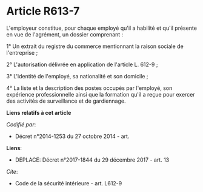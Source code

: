 # Article R613-7

L'employeur constitue, pour chaque employé qu'il a habilité et qu'il présente en vue de l'agrément, un dossier comprenant : 

1° Un extrait du registre du commerce mentionnant la raison sociale de l'entreprise ; 

2° L'autorisation délivrée en application de l'article L. 612-9 ; 

3° L'identité de l'employé, sa nationalité et son domicile ; 

4° La liste et la description des postes occupés par l'employé, son expérience professionnelle ainsi que la formation qu'il a
reçue pour exercer des activités de surveillance et de gardiennage.

**Liens relatifs à cet article**

_Codifié par_:

  - Décret n°2014-1253 du 27 octobre 2014 - art.

**Liens**:

  - DEPLACE: Décret n°2017-1844 du 29 décembre 2017 - art. 13

_Cite_:

  - Code de la sécurité intérieure - art. L612-9
